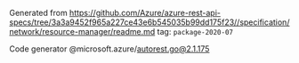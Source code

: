 Generated from https://github.com/Azure/azure-rest-api-specs/tree/3a3a9452f965a227ce43e6b545035b99dd175f23//specification/network/resource-manager/readme.md tag: `package-2020-07`

Code generator @microsoft.azure/autorest.go@2.1.175


